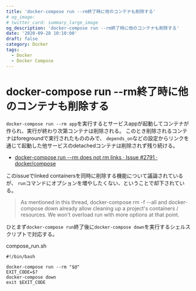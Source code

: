 ```yaml
---
title: 'docker-compose run --rm終了時に他のコンテナも削除する'
# og_image:
# twitter_card: summary_large_image
og_description: 'docker-compose run --rm終了時に他のコンテナも削除する'
date: '2020-09-28 10:10:00'
draft: false
category: Docker
tags:
  - Docker
  - Docker Compose
---
```

# docker-compose run --rm終了時に他のコンテナも削除する

`docker-compose run --rm app`を実行するとサービスappが起動してコンテナが作られ、実行が終わり次第コンテナは削除される。
このとき削除されるコンテナはforegroundで実行されたもののみで、
`depends_on`などの設定からリンクを通じて起動した他サービスのdetachedコンテナは削除されず残り続ける。

- [docker-compose run <container> --rm does not rm links · Issue #2791 · docker/compose](https://github.com/docker/compose/issues/2791 "docker-compose run <container> --rm does not rm links · Issue #2791 · docker/compose")

このissueでlinked containersを同時に削除する機能について議論されているが、
`run`コマンドにオプションを増やしたくない、ということで却下されている。

> As mentioned in this thread, docker-compose rm -f --all and docker-compose down already allow cleaning up a project's containers / resources. We won't overload run with more options at that point.

ひとまず`docker-compose run`終了後に`docker-compose down`を実行するシェルスクリプトで対応する。

compose_run.sh
```
#!/bin/bash

docker-compose run --rm "$@"
EXIT_CODE=$?
docker-compose down
exit $EXIT_CODE
```
